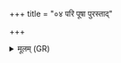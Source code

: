 +++
title = "०४ परि पूषा पुरस्ताद्"

+++
<details><summary>मूलम् (GR)</summary>

+++(PSK 20.43.3)+++परि पूषा पुरस्ताद्  
धस्तं दधातु दक्षिणम् ।  
पुनर् नो नष्टम् आयति  
जीवेन भुनजामहै ॥
</details>